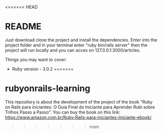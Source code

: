 <<<<<<< HEAD
# README

Just download clone the project and install the dependencies. Enter into the project folder and in your terminal enter "ruby bin/rails server" then the project will run locally and you can acces on 127.0.0.1:3000/articles.

Things you may want to cover:

* Ruby version - 3.0.2
=======
# rubyonrails-learning
This repository is about the development of the project of the book "Ruby on Rails para iniciantes: O Guia Final do Iniciante para Aprender Rubi sobre Trilhos Passo a Passo".
You can buy the book on this link: https://www.amazon.com.br/Ruby-Rails-para-iniciantes-Iniciante-ebook/.
>>>>>>> main
